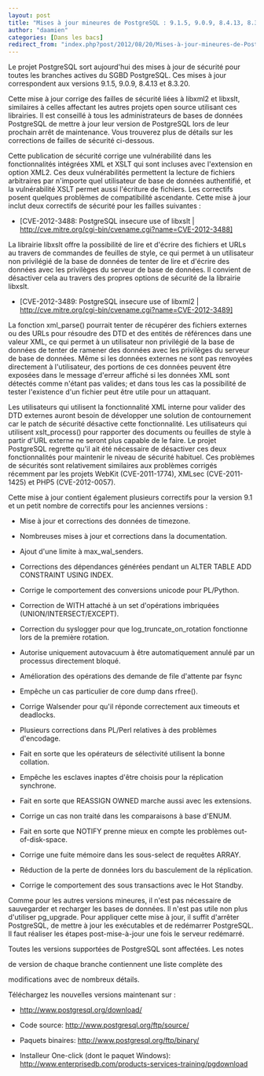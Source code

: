```yaml
---
layout: post
title: "Mises à jour mineures de PostgreSQL : 9.1.5, 9.0.9, 8.4.13, 8.3.20"
author: "daamien"
categories: [Dans les bacs]
redirect_from: "index.php?post/2012/08/20/Mises-à-jour-mineures-de-PostgreSQL-:-9.1.5,-9.0.9,-8.4.13,-8.3.20"
---
```





<!--more-->


Le projet PostgreSQL sort aujourd'hui des mises à jour de sécurité pour toutes les branches actives du SGBD PostgreSQL. Ces mises à jour correspondent aux versions 9.1.5, 9.0.9, 8.4.13 et 8.3.20.



Cette mise à jour corrige des failles de sécurité liées à libxml2 et libxslt, similaires à celles affectant les autres projets open source utilisant ces librairies. Il est conseillé à tous les administrateurs de bases de données PostgreSQL de mettre à jour leur version de PostgreSQL lors de leur prochain arrêt de maintenance. Vous trouverez plus de détails sur les corrections de failles de sécurité ci-dessous.



Cette publication de sécurité corrige une vulnérabilité dans les fonctionnalités intégrées XML et XSLT qui sont incluses avec l'extension en option XML2. Ces deux vulnérabilités permettent la lecture de fichiers arbitraires par n'importe quel utilisateur de base de données authentifié, et la vulnérabilité XSLT permet aussi l'écriture de fichiers. Les correctifs posent quelques problèmes de compatibilité ascendante. Cette mise à jour inclut deux correctifs de sécurité pour les failles suivantes : 



* [CVE-2012-3488: PostgreSQL insecure use of libxslt | http://cve.mitre.org/cgi-bin/cvename.cgi?name=CVE-2012-3488]



La librairie libxslt offre la possibilité de lire et d'écrire des fichiers et URLs au travers de commandes de feuilles de style, ce qui permet à un utilisateur non privilégié de la base de données de tenter de lire et d'écrire des données avec les privilèges du serveur de base de données. Il convient de désactiver cela au travers des propres options de sécurité de la librairie libxslt.



* [CVE-2012-3489: PostgreSQL insecure use of libxml2 | http://cve.mitre.org/cgi-bin/cvename.cgi?name=CVE-2012-3489]



La fonction xml_parse() pourrait tenter de récupérer des fichiers externes ou des URLs pour résoudre des DTD et des entités de références dans une valeur XML, ce qui permet à un utilisateur non privilégié de la base de données de tenter de ramener des données avec les privilèges du serveur de base de données. Même si les données externes ne sont pas renvoyées directement à l'utilisateur, des portions de ces données peuvent être exposées dans le message d'erreur affiché si les données XML sont détectés comme n'étant pas valides;  et dans tous les cas la possibilité de tester l'existence d'un fichier peut être utile pour un attaquant.



Les utilisateurs qui utilisent la fonctionnalité XML interne pour valider des DTD externes auront besoin de développer une solution de contournement car le patch de sécurité désactive cette fonctionnalité. Les utilisateurs qui utilisent xslt_process() pour rapporter des documents ou feuilles de style à partir d'URL externe ne seront plus capable de le faire. Le projet PostgreSQL regrette qu'il ait été nécessaire de désactiver ces deux fonctionnalités pour maintenir le niveau de sécurité habituel. Ces problèmes de sécurités sont relativement similaires aux problèmes corrigés récemment par les projets WebKit (CVE-2011-1774), XMLsec (CVE-2011-1425) et PHP5 (CVE-2012-0057).



Cette mise à jour contient également plusieurs correctifs pour la version 9.1 et un petit nombre de correctifs pour les anciennes versions :



* Mise à jour et corrections des données de timezone. 

* Nombreuses mises à jour et corrections dans la documentation.

* Ajout d'une limite à max_wal_senders.

* Corrections des dépendances générées pendant un ALTER TABLE ADD CONSTRAINT USING INDEX.

* Corrige le comportement des conversions unicode pour PL/Python.

* Correction de WITH attaché à un set d'opérations imbriquées (UNION/INTERSECT/EXCEPT).

* Correction du syslogger pour que log_truncate_on_rotation fonctionne lors de la première rotation.

* Autorise uniquement autovacuum à être automatiquement annulé par un processus directement bloqué.

* Amélioration des opérations des demande de file d'attente par fsync

* Empêche un cas particulier de core dump dans rfree().

* Corrige Walsender pour qu'il réponde correctement aux timeouts et deadlocks.

* Plusieurs corrections dans PL/Perl relatives à des problèmes d'encodage.

* Fait en sorte que les opérateurs de sélectivité utilisent la bonne collation.

* Empêche les esclaves inaptes d'être choisis pour la réplication synchrone.

* Fait en sorte que REASSIGN OWNED marche aussi avec les extensions.

* Corrige un cas non traité dans les comparaisons à base d'ENUM.

* Fait en sorte que NOTIFY prenne mieux en compte les problèmes out-of-disk-space.

* Corrige une fuite mémoire dans les sous-select de requêtes ARRAY.

* Réduction de la perte de données lors du basculement de la réplication.

* Corrige le comportement des sous transactions avec le Hot Standby.



Comme pour les autres versions mineures, il n'est pas nécessaire de sauvegarder et recharger les bases de données. Il n'est pas utile non plus d'utiliser pg_upgrade. Pour appliquer cette mise à jour, il suffit d'arrêter PostgreSQL, de mettre à jour les exécutables et de redémarrer PostgreSQL. Il faut réaliser les étapes post-mise-à-jour une fois le serveur redémarré.



Toutes les versions supportées de PostgreSQL sont affectées. Les notes

de version de chaque branche contiennent une liste complète des

modifications avec de nombreux détails.



Téléchargez les nouvelles versions maintenant sur :



* http://www.postgresql.org/download/

* Code source: http://www.postgresql.org/ftp/source/

* Paquets binaires: http://www.postgresql.org/ftp/binary/

* Installeur One-click (dont le paquet Windows): http://www.enterprisedb.com/products-services-training/pgdownload